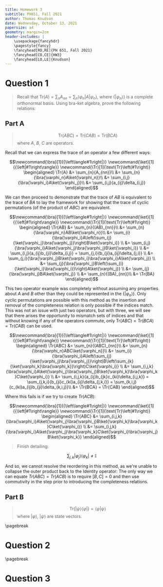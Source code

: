 ```yaml
---
title: Homework 3
subtitle: PH651, Fall 2021
author: Thomas Knudson
date: Wednesday, October 13, 2021
papersize: a4
geometry: margin=2cm
header-includes: |
    \usepackage{fancyhdr}
    \pagestyle{fancy}
    \fancyhead[RO,RE]{PH 651, Fall 2021}
    \fancyhead[CO,CE]{HW3}
    \fancyhead[LO,LE]{Knudson}
---
```


# Question 1

> Recall that $\newcommand{\bra}[1]{{\left\langle#1\right|}}
\newcommand{\ket}[1]{{\left|#1\right\rangle}}\text{Tr}(A)=\sum_{n}{A_{nn}}=\sum_{n}{\bra{\varphi_n}A\ket{\varphi_n}}$, where $\newcommand{\ket}[1]{{\left|#1\right\rangle}}\big\{\ket{\varphi_n}\big\}$ is a complete orthonormal basis. Using bra-ket algebra, prove the following relations:

## Part A

> $$\text{Tr}(ABC) = \text{Tr}(CAB) = \text{Tr}(BCA)$$ where $A$, $B$, $C$ are operators.

Recall that we can express the trace of an operator a few different ways:

$$\newcommand{\bra}[1]{{\left\langle#1\right|}}
\newcommand{\ket}[1]{{\left|#1\right\rangle}}
\newcommand{\Tr}[1]{\text{Tr}\left(#1\right)}
\begin{aligned}
\Tr{A} &= \sum_{n}{A_{nn}}\\
&= \sum_{n}{\bra{\varphi_n}A\ket{\varphi_n}}\\
&= \sum_{i,j}{\bra{\varphi_i}A\ket{\varphi_j}}\\
&= \sum_{i,j}{a_{ij}\delta_{i,j}}
\end{aligned}$$

We can then proceed to demonstrate that the trace of $AB$ is equivalent to the trace of $BA$ to lay the framework for showing that the trace of cyclic permutations (of the product of $ABC$) are equivalent.

$$\newcommand{\bra}[1]{{\left\langle#1\right|}}
\newcommand{\ket}[1]{{\left|#1\right\rangle}}
\newcommand{\Tr}[1]{\text{Tr}\left(#1\right)}
\begin{aligned}
\Tr{AB} &= \sum_{n}{(AB)_{nn}}\\
&= \sum_{n}{\bra{\varphi_n}AB\ket{\varphi_n}}\\
&= \sum_{i}{\bra{\varphi_i}A\left(\sum_{j}{\ket{\varphi_j}\bra{\varphi_j}}\right)B\ket{\varphi_i}} \\
&= \sum_{i,j}{\bra{\varphi_i}A\ket{\varphi_j}\bra{\varphi_j}B\ket{\varphi_i}} \\
&= \sum_{i,j}{a_{ij}b_{ji}\delta_{i,j}} = \sum_{j,i}{b_{ji}a_{ij}\delta_{j,i}} \\
&= \sum_{j,i}{\bra{\varphi_j}B\ket{\varphi_i}\bra{\varphi_i}A\ket{\varphi_j}} \\
&= \sum_{j}{\bra{\varphi_j}B\left(\sum_{i}{\ket{\varphi_i}\bra{\varphi_i}}\right)A\ket{\varphi_j}} \\
&= \sum_{j}{\bra{\varphi_j}BA\ket{\varphi_j}} \\
&= \sum_{n}{(BA)_{nn}}\\
&= \Tr{BA}
\end{aligned}$$

This two operator example was completely without assuming any properties about $A$ and $B$ other than they could be represented in the $\newcommand{\ket}[1]{{\left|#1\right\rangle}}\big\{\ket{\varphi_n}\big\}$. Only cyclic permutations are possible with this method as the insertion and removal of the completeness relation is only possible if the indices match. This was not an issue with just two operators, but with three, we will see that there arises the opportunity to mismatch sets of indices and that without knowing if any of the operators commute, only $\newcommand{\Tr}[1]{\text{Tr}\left(#1\right)}\Tr{ABC}=\Tr{BCA}=\Tr{CAB}$ can be used.

$$\newcommand{\bra}[1]{{\left\langle#1\right|}}
\newcommand{\ket}[1]{{\left|#1\right\rangle}}
\newcommand{\Tr}[1]{\text{Tr}\left(#1\right)}
\begin{aligned}
\Tr{ABC} &= \sum_{n}{(ABC)_{nn}}\\
&= \sum_{n}{\bra{\varphi_n}ABC\ket{\varphi_n}}\\
&= \sum_{i}{\bra{\varphi_i}A\left(\sum_{j}{\ket{\varphi_j}\bra{\varphi_j}}\right)B\left(\sum_{k}{\ket{\varphi_k}\bra{\varphi_k}}\right)C\ket{\varphi_i}} \\
&= \sum_{i,j,k}{\bra{\varphi_i}A\ket{\varphi_j}\bra{\varphi_j}B\ket{\varphi_k}\bra{\varphi_k}C\ket{\varphi_i}} \\
&= \sum_{i,j,k}{a_{ij}b_{jk}c_{ki}\delta_{i,j,k}} = \sum_{j,k,i}{b_{ji}c_{ki}a_{ij}\delta_{j,k,i}} = \sum_{k,i,j}{c_{ki}a_{ij}b_{ji}\delta_{k,i,j}}\\
&= \Tr{BCA} = \Tr{CAB}
\end{aligned}$$

Where this fails is if we try to create $Tr(ACB)$:

$$\newcommand{\bra}[1]{{\left\langle#1\right|}}
\newcommand{\ket}[1]{{\left|#1\right\rangle}}
\newcommand{\Tr}[1]{\text{Tr}\left(#1\right)}
\begin{aligned}
\Tr{ABC} &= \sum_{i,j,k}{\bra{\varphi_i}A\ket{\varphi_j}\bra{\varphi_j}B\ket{\varphi_k}\bra{\varphi_k}C\ket{\varphi_i}} \\
&= \sum_{i,j,k}{\bra{\varphi_i}A\ket{\varphi_j}\bra{\varphi_k}C\ket{\varphi_i}\bra{\varphi_j}B\ket{\varphi_k}}
\end{aligned}$$

> Finish detailing:

$$\newcommand{\bra}[1]{{\left\langle#1\right|}}
\newcommand{\ket}[1]{{\left|#1\right\rangle}}\sum_{j,k}{\ket{\varphi_j}\bra{\varphi_k}} \neq \mathbb{I}$$

And so, we cannot resolve the reordering in this method, as we're unable to collapse the outer product back to the Identity operator: The only way we can equate $Tr(ABC) = Tr(ACB)$ is to require $[B,C]=0$ and then use commutivity in the step prior to introducing the completeness relations.

## Part B

> $$\newcommand{\bra}[1]{{\left\langle#1\right|}}
\newcommand{\ket}[1]{{\left|#1\right\rangle}}
\newcommand{\braket}[2]{{\left\langle #1 \middle| #2 \right\rangle}}
\text{Tr}\bigg(\ket{\psi}\bra{\varphi}\bigg) = \braket{\varphi}{\psi}
$$ where $\left|\varphi\right\rangle$, $\left|\psi\right\rangle$ are state vectors.


\pagebreak

# Question 2

>

\pagebreak

# Question 3

>
